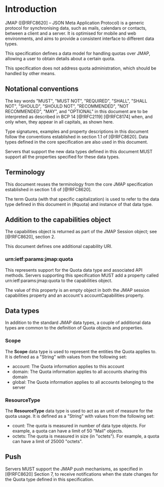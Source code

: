 # Introduction

JMAP ([@!RFC8620] – JSON Meta Application Protocol) is a generic protocol for synchronising data, such as mails,
calendars or contacts, between a client and a server. It is optimised for mobile and web environments, and aims
to provide a consistent interface to different data types.

This specification defines a data model for handling quotas over JMAP, allowing a user to obtain details about a certain quota.

This specification does not address quota administration, which should be handled by other means.

## Notational conventions

The key words "MUST", "MUST NOT", "REQUIRED", "SHALL", "SHALL NOT",
"SHOULD", "SHOULD NOT", "RECOMMENDED", "NOT RECOMMENDED", "MAY", and
"OPTIONAL" in this document are to be interpreted as described in BCP
14 [@!RFC2119] [@!RFC8174] when, and only when, they appear in all
capitals, as shown here.

Type signatures, examples and property descriptions in this document follow the conventions established in section 1.1
of [@!RFC8620]. Data types defined in the core specification are also used in this document.

Servers that support the new data types defined in this document MUST support all the properties specified for these data types.

## Terminology

This document reuses the terminology from the core JMAP specification established in section 1.6 of [@!RFC8620].

The term Quota (with that specific capitalization) is used to refer to the data type defined in this document 
in (#quota) and instance of that data type.

## Addition to the capabilities object

The capabilities object is returned as part of the JMAP Session object; see [@!RFC8620], section 2.

This document defines one additional capability URI.

### urn:ietf:params:jmap:quota

This represents support for the Quota data type and associated API methods. Servers supporting this specification MUST add a property called urn:ietf:params:jmap:quota to the capabilities object.

The value of this property is an empty object in both the JMAP session capabilities property and an account's accountCapabilities property.

## Data types

In addition to the standard JMAP data types, a couple of additional data types are common to the definition of Quota objects and properties.

### Scope

The **Scope** data type is used to represent the entities the Quota applies to. It is defined as a "String" with values from the following set:

* account: The Quota information applies to this account
* domain: The Quota information applies to all accounts sharing this domain
* global: The Quota information applies to all accounts belonging to the server

### ResourceType

The **ResourceType** data type is used to act as an unit of measure for the quota usage. It is defined as a "String" with values from the following set:

* count: The quota is measured in number of data type objects. For example, a quota can have a limit of 50 "Mail" objects.
* octets: The quota is measured in size (in "octets"). For example, a quota can have a limit of 25000 "octets".

## Push

Servers MUST support the JMAP push mechanisms, as specified in [@!RFC8620] Section 7, to receive notifications when
the state changes for the Quota type defined in this specification.
